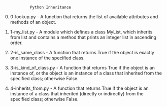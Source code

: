 				Python Inheritance
0. 0-lookup.py - A function that returns the list of available attributes and methods of an object.

1. 1-my_list.py - A module which defines a class MyList, which inherits from list and contains a method that prints an integer list in ascending order.

2. 2-is_same_class - A function that returns True if the object is exactly one instance of the specified class.

3. 3-is_kind_of_class.py - A function that returns True if the object is an instance of, or the object is an instance of a class that inherited from the specified class; otherwise False.

4. 4-inherits_from.py - A function that returns True if the object is an instance of a class that inherited (directly or indirectly) from the specified class; otherwise False.
